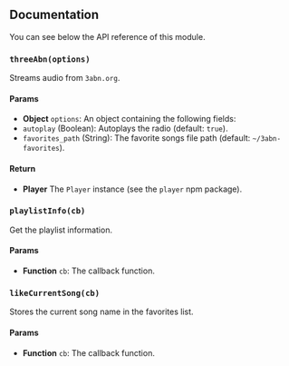 ## Documentation

You can see below the API reference of this module.

### `threeAbn(options)`
Streams audio from `3abn.org`.

#### Params

- **Object** `options`: An object containing the following fields:
 - `autoplay` (Boolean): Autoplays the radio (default: `true`).
 - `favorites_path` (String): The favorite songs file path (default: `~/3abn-favorites`).

#### Return
- **Player** The `Player` instance (see the `player` npm package).

### `playlistInfo(cb)`
Get the playlist information.

#### Params

- **Function** `cb`: The callback function.

### `likeCurrentSong(cb)`
Stores the current song name in the favorites list.

#### Params

- **Function** `cb`: The callback function.

